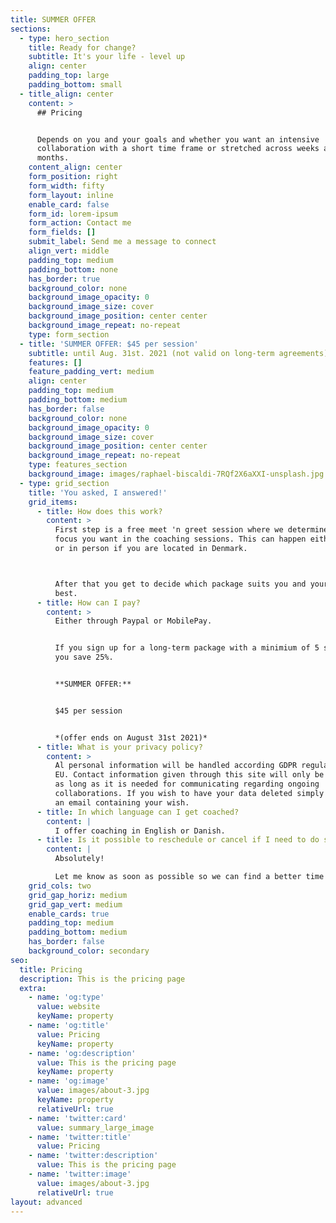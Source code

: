 ```yaml
---
title: SUMMER OFFER
sections:
  - type: hero_section
    title: Ready for change?
    subtitle: It's your life - level up
    align: center
    padding_top: large
    padding_bottom: small
  - title_align: center
    content: >
      ## Pricing


      Depends on you and your goals and whether you want an intensive
      collaboration with a short time frame or stretched across weeks and
      months.
    content_align: center
    form_position: right
    form_width: fifty
    form_layout: inline
    enable_card: false
    form_id: lorem-ipsum
    form_action: Contact me
    form_fields: []
    submit_label: Send me a message to connect
    align_vert: middle
    padding_top: medium
    padding_bottom: none
    has_border: true
    background_color: none
    background_image_opacity: 0
    background_image_size: cover
    background_image_position: center center
    background_image_repeat: no-repeat
    type: form_section
  - title: 'SUMMER OFFER: $45 per session'
    subtitle: until Aug. 31st. 2021 (not valid on long-term agreements)
    features: []
    feature_padding_vert: medium
    align: center
    padding_top: medium
    padding_bottom: medium
    has_border: false
    background_color: none
    background_image_opacity: 0
    background_image_size: cover
    background_image_position: center center
    background_image_repeat: no-repeat
    type: features_section
    background_image: images/raphael-biscaldi-7RQf2X6aXXI-unsplash.jpg
  - type: grid_section
    title: 'You asked, I answered!'
    grid_items:
      - title: How does this work?
        content: >
          First step is a free meet 'n greet session where we determine what
          focus you want in the coaching sessions. This can happen either online
          or in person if you are located in Denmark. 



          After that you get to decide which package suits you and your life
          best.
      - title: How can I pay?
        content: >
          Either through Paypal or MobilePay.


          If you sign up for a long-term package with a minimium of 5 sessions
          you save 25%.


          **SUMMER OFFER:**


          $45 per session


          *(offer ends on August 31st 2021)*
      - title: What is your privacy policy?
        content: >
          Al personal information will be handled according GDPR regulations in
          EU. Contact information given through this site will only be saved for
          as long as it is needed for communicating regarding ongoing
          collaborations. If you wish to have your data deleted simply send me
          an email containing your wish. 
      - title: In which language can I get coached?
        content: |
          I offer coaching in English or Danish.
      - title: Is it possible to reschedule or cancel if I need to do so?
        content: |
          Absolutely!

          Let me know as soon as possible so we can find a better time for you. 
    grid_cols: two
    grid_gap_horiz: medium
    grid_gap_vert: medium
    enable_cards: true
    padding_top: medium
    padding_bottom: medium
    has_border: false
    background_color: secondary
seo:
  title: Pricing
  description: This is the pricing page
  extra:
    - name: 'og:type'
      value: website
      keyName: property
    - name: 'og:title'
      value: Pricing
      keyName: property
    - name: 'og:description'
      value: This is the pricing page
      keyName: property
    - name: 'og:image'
      value: images/about-3.jpg
      keyName: property
      relativeUrl: true
    - name: 'twitter:card'
      value: summary_large_image
    - name: 'twitter:title'
      value: Pricing
    - name: 'twitter:description'
      value: This is the pricing page
    - name: 'twitter:image'
      value: images/about-3.jpg
      relativeUrl: true
layout: advanced
---
```

